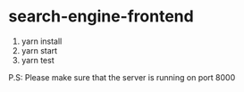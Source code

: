 # search-engine-frontend

  1. yarn install
  2. yarn start
  3. yarn test

P.S: Please make sure that the server is running on port 8000
